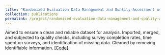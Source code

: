 ```yaml
---
title: "Randomized Evaluation Data Management and Quality Assessment using STATA"
collection: publications
permalink: /project/randomized-evaluation-data-management-and-quality-assessment-using-STATA
---
```


Aimed to ensure a clean and reliable dataset for analysis. Imported, merged, and subjected to quality checks,
including survey completion rates, time spent on surveys, and identification of missing data. Cleaned by removing
identifiable information. [[Code]](https://github.com/akmintisar/randomized-evaluation-data-management-and-quality-assessment-using-STATA)

